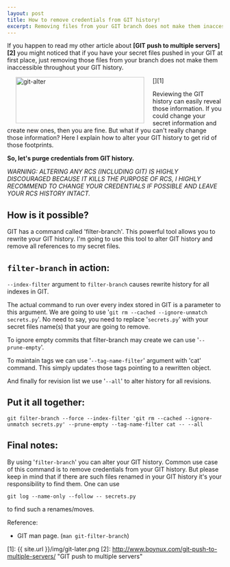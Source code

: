```yaml
---
layout: post
title: How to remove credentials from GIT history!
excerpt: Removing files from your GIT branch does not make them inaccessible throughout your GIT history. If you want to remove credentials from GIT read on.
---
```


If you happen to read my other article about **[GIT push to multiple servers][2]** you might noticed that if you have your secret files pushed in your GIT at first place, just removing those files from your branch does not make them inaccessible throughout your GIT history. 

[<img align='left' class="size-medium wp-image-720 alignright" style="margin-left: 20px; margin-right: 20px;" title="remove credentials from GIT" alt="git-alter" src="{{ site.url }}/img/git-later-300x108.png" width="300" height="108" />][1]

Reviewing the GIT history can easily reveal those information. If you could change your secret information and create new ones, then you are fine. But what if you can't really change those information? Here I explain how to alter your GIT history to get rid of those footprints.  

**So, let's purge credentials from GIT history.**


<script type="text/javascript" src="//pagead2.googlesyndication.com/pagead/js/adsbygoogle.js" async=""></script>
<div class="ads"> <ins class="adsbygoogle adslot_1" style="display:block" data-ad-client="ca-pub-5768423765640512" data-ad-slot="4587256441" data-ad-format="horizontal"></ins> <script> (adsbygoogle = window.adsbygoogle || []).push({}); </script> </div>

_WARNING: ALTERING ANY RCS (INCLUDING GIT) IS HIGHLY DISCOURAGED BECAUSE IT KILLS THE PURPOSE OF RCS, I HIGHLY RECOMMEND TO CHANGE YOUR CREDENTIALS IF POSSIBLE AND LEAVE YOUR RCS HISTORY INTACT._

## How is it possible?
GIT has a command called 'filter-branch'. This powerful tool allows you to rewrite your GIT history. I'm going to use this tool to alter GIT history and remove all references to my secret files. 

## `filter-branch` in action:

`--index-filter` argument to `filter-branch` causes rewrite history for all indexes in GIT. 

The actual command to run over every index stored in GIT is a parameter to this argument. We are going to use '`git rm --cached --ignore-unmatch secrets.py`'. No need to say, you need to replace '`secrets.py`' with your secret files name(s) that your are going to remove. 

To ignore empty commits that filter-branch may create we can use '`--prune-empty`'. 

To maintain tags we can use '`--tag-name-filter`' argument with 'cat' command. This simply updates those tags pointing to a rewritten object. 

And finally for revision list we use '`--all`' to alter history for all revisions.

## Put it all together:

    git filter-branch --force --index-filter 'git rm --cached --ignore-unmatch secrets.py' --prune-empty --tag-name-filter cat -- --all

## Final notes: 

By using '`filter-branch`' you can alter your GIT history. Common use case of this command is to remove credentials from your GIT history. But please keep in mind that if there are such files renamed in your GIT history it's your responsibility to find them. One can use 

    git log --name-only --follow -- secrets.py

to find such a renames/moves. 

<div class="ads"> <ins class="adsbygoogle adslot_1" style="display:block" data-ad-client="ca-pub-5768423765640512" data-ad-slot="4587256441" data-ad-format="horizontal"></ins> <script> (adsbygoogle = window.adsbygoogle || []).push({}); </script> </div>

Reference: 

* GIT man page. (`man git-filter-branch`)

[1]: {{ site.url }}/img/git-later.png
[2]: http://www.boynux.com/git-push-to-multiple-servers/ "GIT push to multiple servers"
